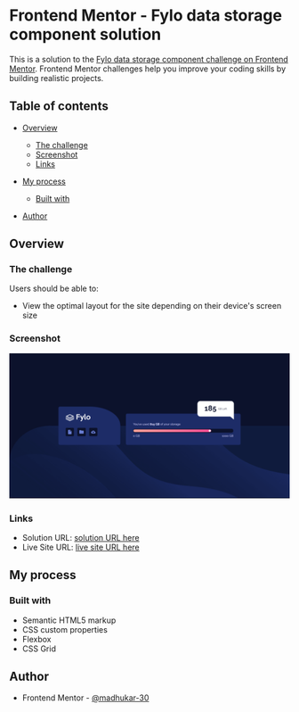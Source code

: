 # Frontend Mentor - Fylo data storage component solution

This is a solution to the [Fylo data storage component challenge on Frontend Mentor](https://www.frontendmentor.io/challenges/fylo-data-storage-component-1dZPRbV5n). Frontend Mentor challenges help you improve your coding skills by building realistic projects. 

## Table of contents

- [Overview](#overview)
  - [The challenge](#the-challenge)
  - [Screenshot](#screenshot)
  - [Links](#links)
- [My process](#my-process)
  - [Built with](#built-with)
 
- [Author](#author)




## Overview

### The challenge

Users should be able to:

- View the optimal layout for the site depending on their device's screen size

### Screenshot

![](./ss.png)


### Links

- Solution URL: [solution URL here](https://github.com/madhukar-30/Fylo-Data-Storage-Component.git)
- Live Site URL: [ live site URL here](https://madhukar-30.github.io/Fylo-Data-Storage-Component/)

## My process

### Built with

- Semantic HTML5 markup
- CSS custom properties
- Flexbox
- CSS Grid


## Author
- Frontend Mentor - [@madhukar-30](https://www.frontendmentor.io/profile/madhukar-30)


